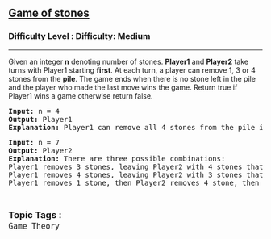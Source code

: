 <h2><a href="https://www.geeksforgeeks.org/problems/game-of-stones/1?page=1&difficulty=Medium&status=unsolved&sortBy=latest">Game of stones</a></h2><h3>Difficulty Level : Difficulty: Medium</h3><hr><div class="problems_problem_content__Xm_eO"><p>Given an integer<strong> n</strong> denoting number of stones. <strong>Player1</strong> and <strong>Player2</strong> take turns with Player1 starting <strong>first</strong>. At each turn, a player can remove 1, 3 or 4 stones from the <strong>pile</strong>. The game ends when there is no stone left in the pile and the player who made the last move wins the game. Return true if Player1 wins a game otherwise return false.</p>
<pre><strong>Input:</strong> n = 4<br><strong>Output:</strong> Player1<br><strong>Explanation:</strong> Player1 can remove all 4 stones from the pile in the first turn.</pre>
<pre><strong>Input:</strong> n = 7<br><strong>Output:</strong> Player2<br><strong>Explanation:</strong> There are three possible combinations:<br>Player1 removes 3 stones, leaving Player2 with 4 stones that can be removed in a single turn.<br>Player1 removes 4 stones, leaving Player2 with 3 stones that can be removed in a single turn.<br>Player1 removes 1 stone, then Player2 removes 4 stone, then Player1 again removes 1 stone (as no other options are available), and at last Player2 removes the last stone.</pre></div><br><p><span style=font-size:18px><strong>Topic Tags : </strong><br><code>Game Theory</code>&nbsp;